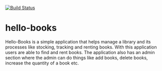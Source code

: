[![Build Status](https://travis-ci.org/amarachukwu-agbo/hello-books.svg?branch=develop)](https://travis-ci.org/amarachukwu-agbo/hello-books)
# hello-books
Hello-Books is a simple application that helps manage a library and its processes like stocking, tracking and renting books. With this application users are able to find and rent books. The application also has an admin section where the admin can do things like add books, delete books, increase the quantity of a book etc.
